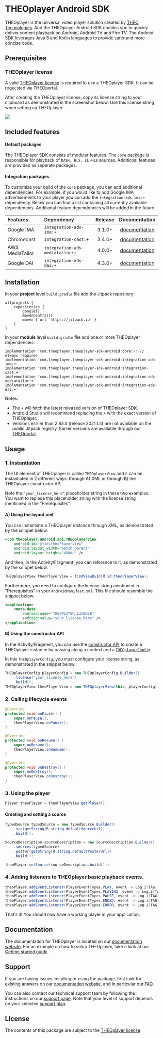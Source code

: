 # THEOplayer Android SDK

THEOplayer is the universal video player solution created by [THEO Technologies](https://www.theoplayer.com/).
And the THEOplayer Android SDK enables you to quickly deliver content playback on Android, Android TV and Fire TV.
The Android SDK leverages Java 8 and Kotlin languages to provide safer and more concise code.

## Prerequisites

### THEOplayer license

A valid [THEOplayer license](https://docs.theoplayer.com/how-to-guides/12-license/00-introduction.md)
is required to use a THEOplayer SDK. 
It can be requested via [THEOportal](https://portal.theoplayer.com).

After creating the THEOplayer license, copy its license string to your clipboard as demonstrated in the screenshot below.
Use this license string when setting up THEOplayer.

![](https://cdn.theoplayer.com/images/git/theoplayer-android-sdk-license-string.png)

## Included features

#### Default packages

The THEOplayer SDK consists of [modular features](https://docs.theoplayer.com/faq/53-theoplayer-features-modules.md).
The `core` package is responsible for playback of ```DASH, HLS, LL-HLS``` sources.
Additional features are provided as separate packages.

#### Integration packages

To customize your build of the `core` package, you can add additional dependencies.
For example, if you would like to add Google IMA advertisements to your player you can add the `integration-ads-ima:+` dependency.
Below you can find a list containing all currently available dependencies.
Additional feature dependencies will be added in the future.

| Features        | Dependency                      | Release |                                                       Documentation                                                        |
|:----------------|:--------------------------------|:-------:|:--------------------------------------------------------------------------------------------------------------------------:|
| Google IMA      | `integration-ads-ima:+`         | 3.1.0+  |              [documentation](https://docs.theoplayer.com/how-to-guides/01-ads/10-google-ima.md/#android-sdk)               |
| Chromecast      | `integration-cast:+`            | 3.4.0+  | [documentation](https://docs.theoplayer.com/how-to-guides/03-cast/01-chromecast/00-introduction.md#theoplayer-android-sdk) |
| AWS MediaTailor | `integration-ads-mediatailor:+` | 4.0.0+  |              [documentation](https://docs.theoplayer.com/how-to-guides/01-ads/12-mediatailor.md/#android-sdk)              |
| Google DAI      | `integration-ads-dai:+`         | 4.3.0+  |               [documentation](https://docs.theoplayer.com/how-to-guides/01-ads/08-google-dai.md#android-sdk)               |

## Installation

In your **project** level `build.gradle` file add the Jitpack repository:

```
allprojects {
    repositories {
        google()
        mavenCentral()
        maven { url 'https://jitpack.io' }
    }
}
```

In your **module** level `build.gradle` file add one or more THEOplayer dependencies:

```
implementation 'com.theoplayer.theoplayer-sdk-android:core:+' // Always required
implementation 'com.theoplayer.theoplayer-sdk-android:integration-ads-ima:+'
implementation 'com.theoplayer.theoplayer-sdk-android:integration-cast:+'
implementation 'com.theoplayer.theoplayer-sdk-android:integration-ads-mediatailor:+'
implementation 'com.theoplayer.theoplayer-sdk-android:integration-ads-dai:+'
```

Notes:

* The `+` will fetch the latest released version of THEOplayer SDK.
* Android Studio will recommend replacing the `+` with the exact version of THEOplayer.
* Versions earlier than 2.83.0 (release 2021.1.3) are not available on the public Jitpack registry.
Earlier versions are available through our [THEOportal](https://portal.theoplayer.com).

## Usage

### 1. Instantiation

The UI element of THEOplayer is called `THEOplayerView` and it can be instantiated in 2 different ways: through A) XML or through B) the THEOplayer constructor API.

Note the `"your_license_here"` placeholder string in these two examples.
You want to replace this placeholder string with the license string mentioned in the "Prerequisites".

#### A) Using the layout.xml

You can instantiate a THEOplayer instance through XML, as demonstrated by the snippet below.

```xml
<com.theoplayer.android.api.THEOplayerView
    android:id="@+id/theoPlayerView"
    android:layout_width="match_parent"
    android:layout_height="400dp" />
```
And then, in the Activity/Fragment, you can reference to it, as demonstrated by the snippet below.

```java
THEOplayerView theoPlayerView = findViewById(R.id.theoPlayerView);
```

Furthermore, you need to configure the license string mentioned in "Prerequisites" in your `AndroidManifest.xml`.
This file should resemble the snippet below.

```xml
<application>
    <meta-data
        android:name="THEOPLAYER_LICENSE"
        android:value="your_license_here" />
</application>
```

#### B) Using the constructor API ####

In the Activity/Fragment, you can use the [constructor API](https://docs.theoplayer.com/api-reference/android/index.html?com/theoplayer/android/api/THEOplayerView.html) to create a THEOplayer instance
by passing along a context and a [`THEOplayerConfig`](https://docs.theoplayer.com/api-reference/android/index.html?com/theoplayer/android/api/THEOplayerConfig.html).

In this `THEOplayerConfig`, you must configure your license string, as demonstrated in the snippet below.

```java
THEOplayerConfig playerConfig = new THEOplayerConfig.Builder()
    .license("your_license_here")
    .build();
THEOplayerView theoPlayerView = new THEOplayerView(this, playerConfig);
```

### 2. Calling lifecycle events

```java
@Override
protected void onPause() {
    super.onPause();
    theoPlayerView.onPause();
}

@Override
protected void onResume() {
    super.onResume();
    theoPlayerView.onResume();
}

@Override
protected void onDestroy() {
    super.onDestroy();
    theoPlayerView.onDestroy();
}
```

### 3. Using the player

```java
Player theoPlayer = theoPlayerView.getPlayer();
```

#### Creating and setting a source

```java
TypedSource typedSource = new TypedSource.Builder()
    .src(getString(R.string.defaultSourceUrl))
    .build();

SourceDescription sourceDescription = new SourceDescription.Builder()
    .sources(typedSource)
    .poster(getString(R.string.defaultPosterUrl))
    .build();

theoPlayer.setSource(sourceDescription.build());
```

### 4. Adding listeners to THEOplayer basic playback events.

```java
theoPlayer.addEventListener(PlayerEventTypes.PLAY, event -> Log.i(TAG, "Event: PLAY"));
theoPlayer.addEventListener(PlayerEventTypes.PLAYING, event -> Log.i(TAG, "Event: PLAYING"));
theoPlayer.addEventListener(PlayerEventTypes.PAUSE, event -> Log.i(TAG, "Event: PAUSE"));
theoPlayer.addEventListener(PlayerEventTypes.ENDED, event -> Log.i(TAG, "Event: ENDED"));
theoPlayer.addEventListener(PlayerEventTypes.ERROR, event -> Log.i(TAG, "Event: ERROR, error=" + event.getErrorObject().getMessage()));
```

That's it! You should now have a working player in your application.

## Documentation

The documentation for THEOplayer is located on our [documentation website](https://docs.theoplayer.com).
For an example on how to setup THEOplayer, take a look at our [Getting started guide](https://docs.theoplayer.com/getting-started/01-sdks/02-android/00-getting-started.md).

## Support

If you are having issues installing or using the package, first look for existing answers on our [documentation website](https://docs.theoplayer.com/),
and in particular our [FAQ](https://docs.theoplayer.com/faq/00-introduction.md).

You can also contact our technical support team by following the instructions on our [support page](https://docs.theoplayer.com/faq/00-introduction.md).
Note that your level of support depends on your selected [support plan](https://www.theoplayer.com/supportplans).

## License

The contents of this package are subject to the [THEOplayer license](https://www.theoplayer.com/terms).
